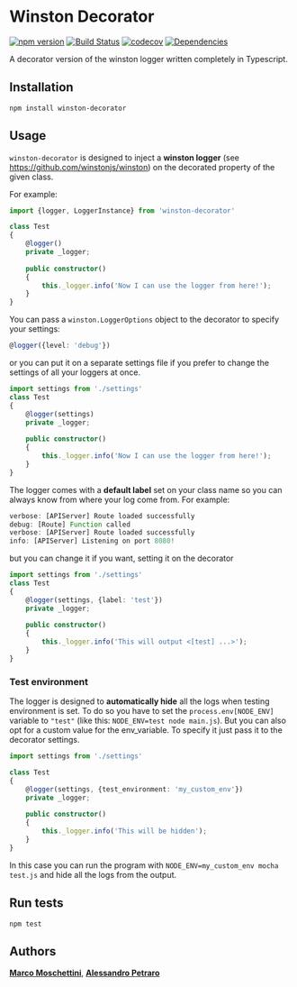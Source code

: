# Winston Decorator

[![npm version](https://badge.fury.io/js/winston-decorator.svg)](https://badge.fury.io/js/winston-decorator)
[![Build Status](https://travis-ci.org/marmos91/winston-decorator.svg?branch=master)](https://travis-ci.org/marmos91/winston-decorator)
[![codecov](https://codecov.io/gh/marmos91/winston-decorator/branch/master/graph/badge.svg)](https://codecov.io/gh/marmos91/winston-decorator)
[![Dependencies](https://david-dm.org/marmos91/winston-decorator.svg)](https://david-dm.org/marmos91/winston-decorator.svg)

A decorator version of the winston logger written completely in Typescript.

## Installation
`npm install winston-decorator`

## Usage
`winston-decorator` is designed to inject a **winston logger** (see https://github.com/winstonjs/winston) on the decorated property of the given class.

For example:
```typescript
import {logger, LoggerInstance} from 'winston-decorator'

class Test
{
    @logger()
    private _logger;
    
    public constructor()
    {
        this._logger.info('Now I can use the logger from here!');
    }
}
```
You can pass a `winston.LoggerOptions` object to the decorator to specify your settings:
```typescript
@logger({level: 'debug'})
```
or you can put it on a separate settings file if you prefer to change the settings of all your loggers at once.
```typescript
import settings from './settings'
class Test
{
    @logger(settings)
    private _logger;
    
    public constructor()
    {
        this._logger.info('Now I can use the logger from here!');
    }
}
```
The logger comes with a **default label** set on your class name so you can always know from where your log come from.
For example:
```typescript
verbose: [APIServer] Route loaded successfully
debug: [Route] Function called
verbose: [APIServer] Route loaded successfully
info: [APIServer] Listening on port 8080!
```
but you can change it if you want, setting it on the decorator
```typescript
import settings from './settings'
class Test
{
    @logger(settings, {label: 'test'})
    private _logger;
    
    public constructor()
    {
        this._logger.info('This will output <[test] ...>');
    }
}
```
### Test environment
The logger is designed to **automatically hide** all the logs when testing environment is set.
To do so you have to set the `process.env[NODE_ENV]` variable to `"test"` (like this: `NODE_ENV=test node main.js`).
But you can also opt for a custom value for the env_variable. To specify it just pass it to the decorator settings. 

```typescript
import settings from './settings'

class Test
{
    @logger(settings, {test_environment: 'my_custom_env'})
    private _logger;
    
    public constructor()
    {
        this._logger.info('This will be hidden');
    }
}
```
In this case you can run the program with `NODE_ENV=my_custom_env mocha test.js` and hide all the logs from the output.

## Run tests
`npm test`

## Authors
[**Marco Moschettini**](https://github.com/marmos91), [**Alessandro Petraro**](https://github.com/alessandro-p)
